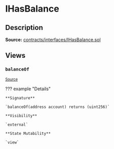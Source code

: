 # IHasBalance

## Description

**Source:** [contracts/interfaces/IHasBalance.sol](https://github.com/Synthetixio/synthetix/tree/v2.26.0-alpha-1/contracts/interfaces/IHasBalance.sol)

## Views

### `balanceOf`

<sub>[Source](https://github.com/Synthetixio/synthetix/tree/v2.26.0-alpha-1/contracts/interfaces/IHasBalance.sol#L6)</sub>

??? example "Details"

    **Signature**

    `balanceOf(address account) returns (uint256)`

    **Visibility**

    `external`

    **State Mutability**

    `view`
